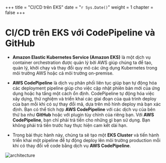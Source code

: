 +++
title = "CI/CD trên EKS"
date = "`r Sys.Date()`" 
weight = 1
chapter = false
+++

# CI/CD trên EKS với CodePipeline và GitHub

- **Amazon Elastic Kubernetes Service (Amazon EKS)** là một dịch vụ container orchestration được quản lý bởi AWS giúp chúng ta để tạo, quản lý, khởi chạy và thay đổi quy mô các ứng dụng Kubernetes trong môi trường AWS hoặc cả môi trường on-premise.

- **AWS CodePipeline** là dịch vụ phân phối liên tục giúp bạn tự động hóa các deployment pipeline giúp cho việc cập nhật phiên bản mới của ứng dụng hoặc hạ tầng một cách ổn định. CodePipeline tự động hóa việc xây dựng, thử nghiệm và triển khai các giai đoạn của quá trình deploy của bạn mỗi khi có sự thay đổi mã, dựa trên mô hình deploy mà bạn xác định. Bạn có thể tích hợp **AWS CodePipeline** với các dịch vụ của bên thứ ba như **GitHub** hoặc với plugin tùy chỉnh của riêng bạn. Với **AWS CodePipeline**, bạn chỉ phải trả tiền cho những gì bạn sử dụng. Bạn không phải trả tiền trước hay thực hiện cam kết dài hạn.

- Trong bài thực hành này, chúng ta sẽ tạo một **EKS Cluster** và tiến hành triển khai một pipeline để tự động deploy lên môi trường production mỗi khi có thay đổi về code bằng dịch vụ **AWS CodePipeline**.

![architecture](/000062_CICDonEKS/images/architecture.png?width=90pc)